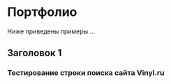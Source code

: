 # <a name="up" />Портфолио 

Ниже приведены примеры  ...

## <a name="test-design" /> Заголовок 1

### Тестирование строки поиска сайта Vinyl.ru 
